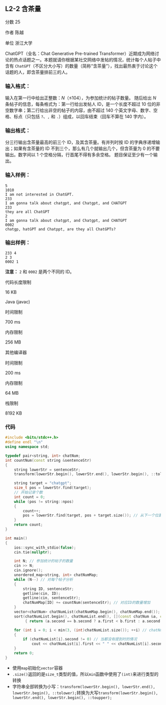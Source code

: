 ## **L2-2 含茶量**

分数 25

作者 陈越

单位 浙江大学

ChatGPT（全名：Chat Generative Pre-trained Transformer）近期成为网络讨论的热点话题之一。本题就请你根据某社交网络中发帖的情况，统计每个人帖子中含有 `ChatGPT`（不区分大小写）的数量（简称“含茶量”），找出最热衷于讨论这个话题的人，即含茶量排前三的人。

### 输入格式：

输入在第一行中给出正整数：*N*（≤104），为参加统计的帖子数量。
随后给出 *N* 条帖子的信息，每条格式为：第一行给出发帖人 ID，是一个长度不超过 10 位的非空数字串；第二行给出非空的帖子的内容，由不超过 140 个英文字母、数字、空格、标点（只包括 `?`、`,` 和 `.`）组成，以回车结束（回车不算在 140 字内）。

### 输出格式：

分三行输出含茶量最高的前三个 ID，及其含茶量。有并列时按 ID 的字典序递增输出；如果有含茶量的 ID 不到三个，那么有几个就输出几个，但含茶量为 0 的不要输出。数字间以 1 个空格分隔，行首尾不得有多余空格。
题目保证至少有一个输出。

### 输入样例：

```in
5
1010
I am not interested in ChatGPT.
233
I am gonna talk about chatgpt, and Chatgpt, and CHATGPT
233
they are all ChatGPT
2
I am gonna talk about chatgpt, and Chatgpt, and CHATGPT
0002
chatgp, hatGPT and Chatppt, are they all ChatGPTs?
```

### 输出样例：

```out
233 4
2 3
0002 1
```

**注意：** `2` 和 `0002` 是两个不同的 ID。

代码长度限制

16 KB

Java (javac)

时间限制

700 ms

内存限制

256 MB

其他编译器

时间限制

200 ms

内存限制

64 MB

栈限制

8192 KB

### 代码

```cpp
#include <bits/stdc++.h>
#define endl "\n"
using namespace std;

typedef pair<string, int> chatNum;
int countNum(const string &sentenceStr)
{
    string lowerStr = sentenceStr;
    transform(lowerStr.begin(), lowerStr.end(), lowerStr.begin(), ::tolower); // 字符串全部转换为小写

    string target = "chatgpt";
    size_t pos = lowerStr.find(target);
    // 开始记录个数
    int count = 0;
    while (pos != string::npos)
    {
        count++;
        pos = lowerStr.find(target, pos + target.size()); // 从下一个位置继续找
    }
    return count;
}

int main()
{
    ios::sync_with_stdio(false);
    cin.tie(nullptr);

    int N; // 参加统计的帖子的数量
    cin >> N;
    cin.ignore();
    unordered_map<string, int> chatNumMap;
    while (N--) // 对每个帖子分析
    {
        string ID, sentenceStr;
        getline(cin, ID);
        getline(cin, sentenceStr);
        chatNumMap[ID] += countNum(sentenceStr); // 对应ID的数量增加
    }
    vector<chatNum> chatNumList(chatNumMap.begin(), chatNumMap.end());                  // 直接把map里面的值初始化给vector
    sort(chatNumList.begin(), chatNumList.end(), [](const chatNum &a, const chatNum &b) // 进行排序
         { return (a.second == b.second ? a.first < b.first : a.second > b.second); });

    for (int i = 0; i < min(3, (int)chatNumList.size()); ++i) // chatNumList.size()返回的是size_t类型，所以要加上(int)转换类型
    {
        if (chatNumList[i].second != 0) // 当都没有提到时的情况
            cout << chatNumList[i].first << " " << chatNumList[i].second << endl;
    }
    return 0;
}
```

- 使用`map`初始化`vector`容器
- `.size()`返回的是`size_t`类型的值，所以`min`函数中使用了`(int)`来进行类型的转换
- 字符串全部转换为小写：`transform(lowerStr.begin(), lowerStr.end(), lowerStr.begin(), ::tolower);`转换为大写`transform(lowerStr.begin(), lowerStr.end(), lowerStr.begin(), ::toupper);`